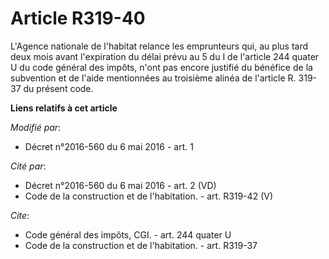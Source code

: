 # Article R319-40

L'Agence nationale de l'habitat relance les emprunteurs qui, au plus tard deux mois avant l'expiration du délai prévu au 5 du
I de l'article 244 quater U du code général des impôts, n'ont pas encore justifié du bénéfice de la subvention et de l'aide
mentionnées au troisième alinéa de l'article R. 319-37 du présent code.

**Liens relatifs à cet article**

_Modifié par_:

  - Décret n°2016-560 du 6 mai 2016 - art. 1

_Cité par_:

  - Décret n°2016-560 du 6 mai 2016 - art. 2 (VD)
  - Code de la construction et de l'habitation. - art. R319-42 (V)

_Cite_:

  - Code général des impôts, CGI. - art. 244 quater U
  - Code de la construction et de l'habitation. - art. R319-37
